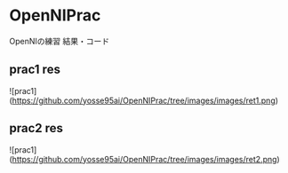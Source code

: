 # OpenNIPrac
OpenNIの練習
結果・コード
## prac1 res
![prac1] (https://github.com/yosse95ai/OpenNIPrac/tree/images/images/ret1.png)
## prac2 res
![prac1] (https://github.com/yosse95ai/OpenNIPrac/tree/images/images/ret2.png)
